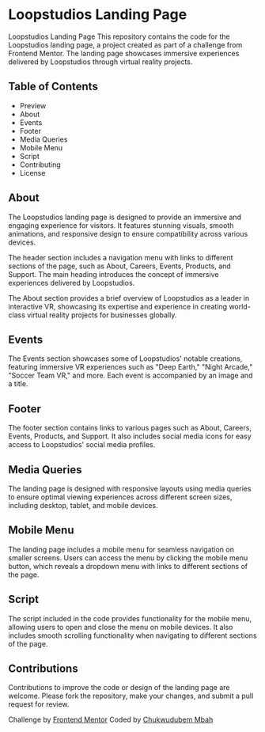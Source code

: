 # Loopstudios Landing Page

Loopstudios Landing Page
This repository contains the code for the Loopstudios landing page, a project created as part of a challenge from Frontend Mentor. The landing page showcases immersive experiences delivered by Loopstudios through virtual reality projects.

## Table of Contents

- Preview
- About
- Events
- Footer
- Media Queries
- Mobile Menu
- Script
- Contributing
- License

## About

The Loopstudios landing page is designed to provide an immersive and engaging experience for visitors. It features stunning visuals, smooth animations, and responsive design to ensure compatibility across various devices.

The header section includes a navigation menu with links to different sections of the page, such as About, Careers, Events, Products, and Support. The main heading introduces the concept of immersive experiences delivered by Loopstudios.

The About section provides a brief overview of Loopstudios as a leader in interactive VR, showcasing its expertise and experience in creating world-class virtual reality projects for businesses globally.

## Events

The Events section showcases some of Loopstudios' notable creations, featuring immersive VR experiences such as "Deep Earth," "Night Arcade," "Soccer Team VR," and more. Each event is accompanied by an image and a title.

## Footer

The footer section contains links to various pages such as About, Careers, Events, Products, and Support. It also includes social media icons for easy access to Loopstudios' social media profiles.

## Media Queries

The landing page is designed with responsive layouts using media queries to ensure optimal viewing experiences across different screen sizes, including desktop, tablet, and mobile devices.

## Mobile Menu

The landing page includes a mobile menu for seamless navigation on smaller screens. Users can access the menu by clicking the mobile menu button, which reveals a dropdown menu with links to different sections of the page.

## Script

The script included in the code provides functionality for the mobile menu, allowing users to open and close the menu on mobile devices. It also includes smooth scrolling functionality when navigating to different sections of the page.

## Contributions

Contributions to improve the code or design of the landing page are welcome. Please fork the repository, make your changes, and submit a pull request for review.

Challenge by [Frontend Mentor](https://www.frontendmentor.io/challenges/loopstudios-landing-page-N88J5Onjw)
Coded by [Chukwudubem Mbah](https://www.github.com/dubemmbah)
